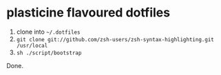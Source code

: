 # plasticine flavoured dotfiles

1. clone into `~/.dotfiles`
2. `git clone git://github.com/zsh-users/zsh-syntax-highlighting.git /usr/local`
3. `sh ./script/bootstrap`

Done.

